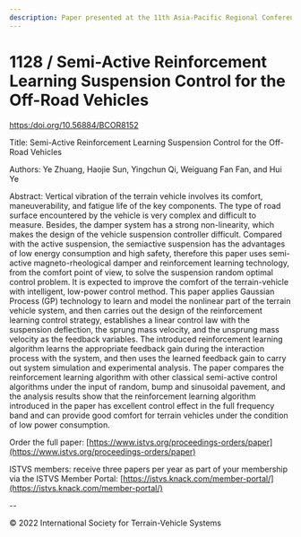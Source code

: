 ```yaml
---
description: Paper presented at the 11th Asia-Pacific Regional Conference of the ISTVS
---
```


# 1128 / Semi-Active Reinforcement Learning Suspension Control for the Off-Road Vehicles

[https:/doi.org/10.56884/BCOR8152](https://https/doi.org/10.56884/BCOR8152)

Title: Semi-Active Reinforcement Learning Suspension Control for the Off-Road Vehicles

Authors: Ye Zhuang, Haojie Sun, Yingchun Qi, Weiguang Fan Fan, and Hui Ye

Abstract: Vertical vibration of the terrain vehicle involves its comfort, maneuverability, and fatigue life of the key components. The type of road surface encountered by the vehicle is very complex and difficult to measure. Besides, the damper system has a strong non-linearity, which makes the design of the vehicle suspension controller difficult. Compared with the active suspension, the semiactive suspension has the advantages of low energy consumption and high safety, therefore this paper uses semi-active magneto-rheological damper and reinforcement learning technology, from the comfort point of view, to solve the suspension random optimal control problem. It is expected to improve the comfort of the terrain-vehicle with intelligent, low-power control method. This paper applies Gaussian Process (GP) technology to learn and model the nonlinear part of the terrain vehicle system, and then carries out the design of the reinforcement learning control strategy, establishes a linear control law with the suspension deflection, the sprung mass velocity, and the unsprung mass velocity as the feedback variables. The introduced reinforcement learning algorithm learns the appropriate feedback gain during the interaction process with the system, and then uses the learned feedback gain to carry out system simulation and experimental analysis. The paper compares the reinforcement learning algorithm with other classical semi-active control algorithms under the input of random, bump and sinusoidal pavement, and the analysis results show that the reinforcement learning algorithm introduced in the paper has excellent control effect in the full frequency band and can provide good comfort for terrain vehicles under the condition of low power consumption.

Order the full paper: [https://www.istvs.org/proceedings-orders/paper](https://www.istvs.org/proceedings-orders/paper)

ISTVS members: receive three papers per year as part of your membership via the ISTVS Member Portal: [https://istvs.knack.com/member-portal/](https://istvs.knack.com/member-portal/)

\--

© 2022 International Society for Terrain-Vehicle Systems
